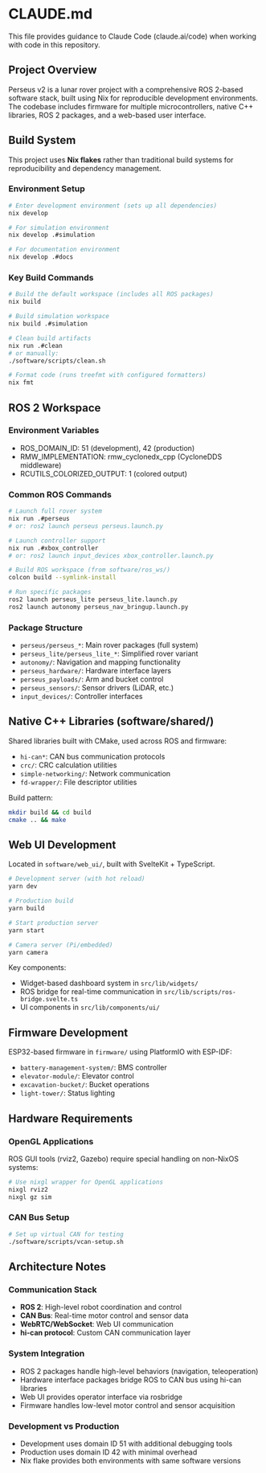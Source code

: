 # CLAUDE.md

This file provides guidance to Claude Code (claude.ai/code) when working with code in this repository.

## Project Overview

Perseus v2 is a lunar rover project with a comprehensive ROS 2-based software stack, built using Nix for reproducible development environments. The codebase includes firmware for multiple microcontrollers, native C++ libraries, ROS 2 packages, and a web-based user interface.

## Build System

This project uses **Nix flakes** rather than traditional build systems for reproducibility and dependency management. 

### Environment Setup
```bash
# Enter development environment (sets up all dependencies)
nix develop

# For simulation environment
nix develop .#simulation

# For documentation environment  
nix develop .#docs
```

### Key Build Commands
```bash
# Build the default workspace (includes all ROS packages)
nix build

# Build simulation workspace
nix build .#simulation

# Clean build artifacts
nix run .#clean
# or manually:
./software/scripts/clean.sh

# Format code (runs treefmt with configured formatters)
nix fmt
```

## ROS 2 Workspace

### Environment Variables
- ROS_DOMAIN_ID: 51 (development), 42 (production)  
- RMW_IMPLEMENTATION: rmw_cyclonedx_cpp (CycloneDDS middleware)
- RCUTILS_COLORIZED_OUTPUT: 1 (colored output)

### Common ROS Commands
```bash
# Launch full rover system
nix run .#perseus
# or: ros2 launch perseus perseus.launch.py

# Launch controller support
nix run .#xbox_controller
# or: ros2 launch input_devices xbox_controller.launch.py

# Build ROS workspace (from software/ros_ws/)
colcon build --symlink-install

# Run specific packages
ros2 launch perseus_lite perseus_lite.launch.py
ros2 launch autonomy perseus_nav_bringup.launch.py
```

### Package Structure
- `perseus/perseus_*`: Main rover packages (full system)
- `perseus_lite/perseus_lite_*`: Simplified rover variant
- `autonomy/`: Navigation and mapping functionality
- `perseus_hardware/`: Hardware interface layers
- `perseus_payloads/`: Arm and bucket control
- `perseus_sensors/`: Sensor drivers (LiDAR, etc.)
- `input_devices/`: Controller interfaces

## Native C++ Libraries (software/shared/)

Shared libraries built with CMake, used across ROS and firmware:
- `hi-can*`: CAN bus communication protocols
- `crc/`: CRC calculation utilities
- `simple-networking/`: Network communication
- `fd-wrapper/`: File descriptor utilities

Build pattern:
```bash
mkdir build && cd build
cmake .. && make
```

## Web UI Development 

Located in `software/web_ui/`, built with SvelteKit + TypeScript.

```bash
# Development server (with hot reload)
yarn dev

# Production build
yarn build

# Start production server
yarn start

# Camera server (Pi/embedded)
yarn camera
```

Key components:
- Widget-based dashboard system in `src/lib/widgets/`
- ROS bridge for real-time communication in `src/lib/scripts/ros-bridge.svelte.ts`
- UI components in `src/lib/components/ui/`

## Firmware Development

ESP32-based firmware in `firmware/` using PlatformIO with ESP-IDF:
- `battery-management-system/`: BMS controller
- `elevator-module/`: Elevator control
- `excavation-bucket/`: Bucket operations  
- `light-tower/`: Status lighting

## Hardware Requirements

### OpenGL Applications
ROS GUI tools (rviz2, Gazebo) require special handling on non-NixOS systems:
```bash
# Use nixgl wrapper for OpenGL applications
nixgl rviz2
nixgl gz sim
```

### CAN Bus Setup
```bash
# Set up virtual CAN for testing
./software/scripts/vcan-setup.sh
```

## Architecture Notes

### Communication Stack
- **ROS 2**: High-level robot coordination and control
- **CAN Bus**: Real-time motor control and sensor data  
- **WebRTC/WebSocket**: Web UI communication
- **hi-can protocol**: Custom CAN communication layer

### System Integration
- ROS 2 packages handle high-level behaviors (navigation, teleoperation)
- Hardware interface packages bridge ROS to CAN bus using hi-can libraries
- Web UI provides operator interface via rosbridge
- Firmware handles low-level motor control and sensor acquisition

### Development vs Production
- Development uses domain ID 51 with additional debugging tools
- Production uses domain ID 42 with minimal overhead  
- Nix flake provides both environments with same software versions